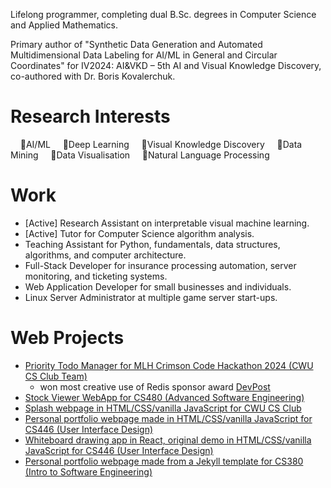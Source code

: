 Lifelong programmer, completing dual B.Sc. degrees in Computer Science and Applied Mathematics.

Primary author of "Synthetic Data Generation and Automated Multidimensional Data Labeling for AI/ML in General and Circular Coordinates" for IV2024: AI&VKD – 5th AI and Visual Knowledge Discovery, co-authored with Dr. Boris Kovalerchuk.

# Research Interests
&nbsp;&nbsp;&nbsp;&nbsp;🔹AI/ML
&nbsp;&nbsp;&nbsp;&nbsp;🔹Deep Learning
&nbsp;&nbsp;&nbsp;&nbsp;🔹Visual Knowledge Discovery
&nbsp;&nbsp;&nbsp;&nbsp;🔹Data Mining
&nbsp;&nbsp;&nbsp;&nbsp;🔹Data Visualisation
&nbsp;&nbsp;&nbsp;&nbsp;🔹Natural Language Processing

# Work
- [Active] Research Assistant on interpretable visual machine learning.
- [Active] Tutor for Computer Science algorithm analysis.
- Teaching Assistant for Python, fundamentals, data structures, algorithms, and computer architecture.
- Full-Stack Developer for insurance processing automation, server monitoring, and ticketing systems.
- Web Application Developer for small businesses and individuals.
- Linux Server Administrator at multiple game server start-ups. 

# Web Projects
- [Priority Todo Manager for MLH Crimson Code Hackathon 2024 (CWU CS Club Team)](https://github.com/CWUsers/Priority-Todo-Manager)    
  - won most creative use of Redis sponsor award [DevPost](https://devpost.com/software/priority-todo-manager)    
- [Stock Viewer WebApp for CS480 (Advanced Software Engineering)](https://github.com/CS480-Group-E/StockViewer-WebApp)    
- [Splash webpage in HTML/CSS/vanilla JavaScript for CWU CS Club](https://cwu-cs-club.github.io/club-webpage-splash/)    
- [Personal portfolio webpage made in HTML/CSS/vanilla JavaScript for CS446 (User Interface Design)](https://avaavarai.github.io/cs446-portfolio-webpage/)    
- [Whiteboard drawing app in React, original demo in HTML/CSS/vanilla JavaScript for CS446 (User Interface Design)](https://avaavarai.github.io/CS446_MapMaker/)  
- [Personal portfolio webpage made from a Jekyll template for CS380 (Intro to Software Engineering)](https://avaavarai.github.io/AvaAvarai.github.io.CS380/)    
